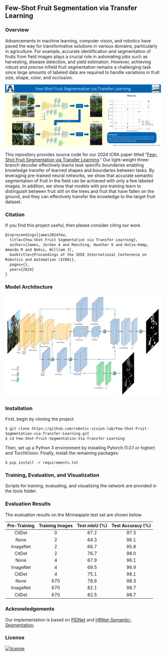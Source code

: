 ## Few-Shot Fruit Segmentation via Transfer Learning

### Overview

Advancements in machine learning, computer vision, and robotics have paved the
way for transformative solutions in various domains, particularly in
agriculture. For example, accurate identification and segmentation of fruits
from field images plays a crucial role in automating jobs such as harvesting,
disease detection, and yield estimation.  However, achieving robust and precise
infield fruit segmentation remains a challenging task since large amounts of
labeled data are required to handle variations in fruit size, shape, color, and
occlusion. 

<p align="center">
  <img src="images/overview.png" width="850">
</p>

This repository provides source code for our 2024 ICRA paper titled "[Few-Shot
Fruit Segmentation via Transfer Learning](https://arxiv.org/pdf/2405.02556)."
Our light-weight three-branch decoder effectively learns task specific
boundaries enabling knowledge transfer of learned shapes and boundaries between
tasks. By leveraging pre-trained neural networks, we show that accurate
semantic segmentation of fruit in the field can be achieved with only a few
labeled images. In addition, we show that models with pre-training learn to
distinguish between fruit still on the trees and fruit that have fallen on the
ground, and they can effectively transfer the knowledge to the target fruit
dataset.

### Citation

If you find this project useful, then please consider citing our work.

```bibitex
@inproceedings{james2024few,
  title={Few-Shot Fruit Segmentation via Transfer Learning},
  author={James, Jordan A and Manching, Heather K and Hulse-Kemp, Amanda M and Beksi, William J},
  booktitle={Proceedings of the IEEE International Conference on Robotics and Automation (ICRA)},
  pages={},
  year={2024}
}
```

### Model Architecture

<p align="center">
<img src="images/model_architecture.png" alt="model_architecture" width="600"/>
</p>

### Installation

First, begin by cloning the project

    $ git clone https://github.com/robotic-vision-lab/Few-Shot-Fruit-Segmentation-via-Transfer-Learning.git
    $ cd Few-Shot-Fruit-Segmentation-Via-Transfer-Learning

Then, set up a Python 3 environment by installing Pytorch (1.0.1 or higher) and
TorchVision. Finally, install the remaining packages:

    $ pip install -r requirements.txt

### Training, Evaluation, and Visualization

Scripts for training, evaluating, and visualizing the network are provided in
the tools folder.

### Evaluation Results

The evaluation results on the Minneapple test set are shown below.

| Pre-Training | Training Images | Test mIoU (%)| Test Accuracy (%)
|:-:|:-:|:-:|:-:|
| CitDet | 0 | 67.2 | 97.3
| None | 2 | 64.3 | 96.1
| ImageNet | 2 | 66.7 | 95.8
| CitDet | 2 | 76.7 | 98.0
| None | 4 | 67.9  | 96.1
| ImageNet | 4 | 69.5 | 96.9
| CitDet | 4 | 75.1 | 98.1
| None | 670 | 78.6 | 98.3
| ImageNet | 670 | 82.1 | 98.7
| CitDet | 670 | 82.5 | 98.7

### Acknowledgements

Our implementation is based on [PIDNet](https://github.com/XuJiacong/PIDNet) and [HRNet-Semantic-Segmentation](https://github.com/HRNet/HRNet-Semantic-Segmentation).

### License

[![license](https://img.shields.io/badge/license-Apache%202-blue)](https://github.com/robotic-vision-lab/Few-Shot-Fruit-Segmentation-Via-Transfer-Learning/blob/main/LICENSE)

